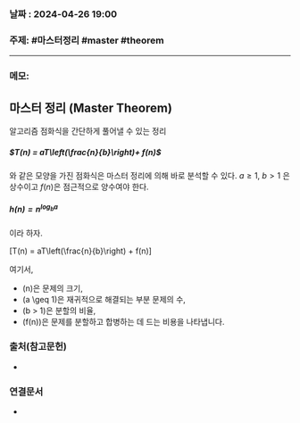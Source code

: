 
### 날짜 : 2024-04-26 19:00

### 주제: #마스터정리  #master #theorem

---
### 메모: 
## 마스터 정리 (Master Theorem)
알고리즘 점화식을 간단하게 풀어낼 수 있는 정리
##### $T(n) = aT\left(\frac{n}{b}\right)+ f(n)$
와 같은 모양을 가진 점화식은 마스터 정리에 의해 바로 분석할 수 있다.
$a \ge 1$, $b > 1$ 은 상수이고 $f(n)$은 점근적으로 양수여야 한다.
##### $h(n) = n^{\log_{b}{a}}$
이라 하자.

[T(n) = aT\left(\frac{n}{b}\right) + f(n)]

여기서,

- (n)은 문제의 크기,
- (a \geq 1)은 재귀적으로 해결되는 부분 문제의 수,
- (b > 1)은 분할의 비율,
- (f(n))은 문제를 분할하고 합병하는 데 드는 비용을 나타냅니다.
### 출처(참고문헌)
-

### 연결문서
-